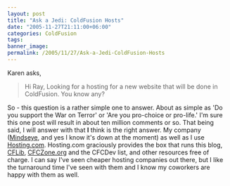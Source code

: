 ```yaml
---
layout: post
title: "Ask a Jedi: ColdFusion Hosts"
date: "2005-11-27T21:11:00+06:00"
categories: ColdFusion 
tags: 
banner_image: 
permalink: /2005/11/27/Ask-a-Jedi-ColdFusion-Hosts
---
```


Karen asks, 

<blockquote>
Hi Ray, 
Looking for a hosting for a new website that will be done in  
ColdFusion. You know any? 
</blockquote>

So - this question is a rather simple one to answer. About as simple as 'Do you support the War on Terror' or 'Are you pro-choice or pro-life.' I'm sure this one post will result in about ten million comments or so. That being said, I will answer with that <b>I</b> think is the right answer. My company (<a href="http://www.mindseye.com">Mindseye</a>, and yes I know it's down at the moment) as well as I use <a href="http://www.hosting.com">Hosting.com</a>. Hosting.com graciously provides the box that runs this blog, <a href="http://www.cflib.org">CFLib</a>, <a href="http://www.cfczone.org">CFCZone.org</a> and the CFCDev list, and other resources free of charge. I can say I've seen cheaper hosting companies out there, but I like the turnaround time I've seen with them and I know my coworkers are happy with them as well.